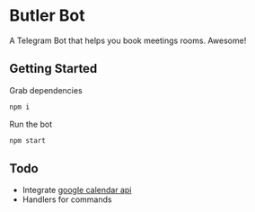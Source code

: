 # Butler Bot

A Telegram Bot that helps you book meetings rooms. Awesome!

## Getting Started
Grab dependencies
```javascript
npm i
```

Run the bot
```javascript
npm start
```

## Todo

* Integrate [google calendar api](https://github.com/yuhong90/node-google-calendar)
* Handlers for commands